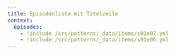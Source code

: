 ```yaml
---
title: Episodenliste mit Titelzeile
context:
  episodes:
    - !include /src/patterns/_data/items/s01e07.yml
    - !include /src/patterns/_data/items/s01e06.yml
---
```

